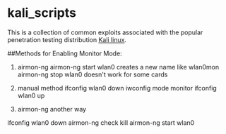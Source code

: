 # kali_scripts

This is a collection of common exploits associated with the popular penetration testing distribution [Kali linux](https://www.kali.org/).

##Methods for Enabling Monitor Mode:

1. airmon-ng
airmon-ng start wlan0
creates a new name like wlan0mon
airmon-ng stop wlan0
doesn't work for some cards

2. manual method
ifconfig wlan0 down
iwconfig mode monitor
ifconfig wlan0 up

3. airmon-ng another way

ifconfig wlan0 down
airmon-ng check kill
airmon-ng start wlan0
